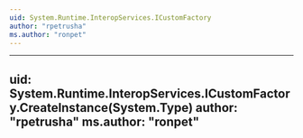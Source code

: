 ```yaml
---
uid: System.Runtime.InteropServices.ICustomFactory
author: "rpetrusha"
ms.author: "ronpet"
---
```


---
uid: System.Runtime.InteropServices.ICustomFactory.CreateInstance(System.Type)
author: "rpetrusha"
ms.author: "ronpet"
---
